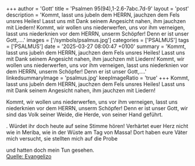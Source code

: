 +++
author = 'Gott'
title = 'Psalmen 95(94),1-2.6-7abc.7d-9'
layout = 'post'
description = 'Kommt, lasst uns jubeln dem HERRN,  jauchzen dem Fels unsres Heiles! Lasst uns mit Dank seinem Angesicht nahen,  ihm jauchzen mit Liedern!  Kommt, wir wollen uns niederwerfen, uns vor ihm verneigen,  lasst uns niederknien vor dem HERRN, unserm Schöpfer! Denn er ist unser Gott,....'
images = ['/symbols/psalmus.jpg']
categories = ['PSALMUS']
tags = ['PSALMUS']
date = '2025-03-27 08:00:47 +0100'
summary = 'Kommt, lasst uns jubeln dem HERRN,  jauchzen dem Fels unsres Heiles! Lasst uns mit Dank seinem Angesicht nahen,  ihm jauchzen mit Liedern!  Kommt, wir wollen uns niederwerfen, uns vor ihm verneigen,  lasst uns niederknien vor dem HERRN, unserm Schöpfer! Denn er ist unser Gott,....'
linkedsummaryImage = 'psalmus.jpg'
keepImageRatio = 'true'
+++
Kommt, lasst uns jubeln dem HERRN, 
jauchzen dem Fels unsres Heiles!
Lasst uns mit Dank seinem Angesicht nahen, 
ihm jauchzen mit Liedern!

Kommt, wir wollen uns niederwerfen, uns vor ihm verneigen, 
lasst uns niederknien vor dem HERRN, unserm Schöpfer!
Denn er ist unser Gott,
wir sind das Volk seiner Weide,
die Herde, von seiner Hand geführt.<!--more-->

.
Würdet ihr doch heute auf seine Stimme hören!
Verhärtet euer Herz nicht wie in Meriba, 
wie in der Wüste am Tag von Massa!
Dort haben eure Väter mich versucht, 
sie stellten mich auf die Probe 

und hatten doch mein Tun gesehen.<br> [Quelle: Evangelizo](https://evangeliumtagfuertag.org/DE/gospel)